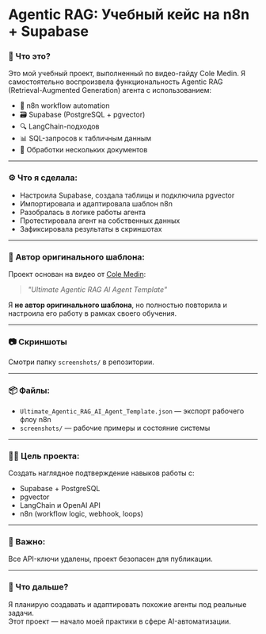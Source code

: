 # Agentic RAG: Учебный кейс на n8n + Supabase

### 📌 Что это?

Это мой учебный проект, выполненный по видео-гайду Cole Medin. Я самостоятельно воспроизвела функциональность Agentic RAG (Retrieval-Augmented Generation) агента с использованием:

- 🧠 n8n workflow automation
- 🗃 Supabase (PostgreSQL + pgvector)
- 🔍 LangChain-подходов
- 📊 SQL-запросов к табличным данным
- 📄 Обработки нескольких документов

---

### ⚙️ Что я сделала:

- Настроила Supabase, создала таблицы и подключила pgvector
- Импортировала и адаптировала шаблон n8n
- Разобралась в логике работы агента
- Протестировала агент на собственных данных
- Зафиксировала результаты в скриншотах

---

### 🧠 Автор оригинального шаблона:

Проект основан на видео от [Cole Medin](https://www.youtube.com/@ColeMedin):
> *"Ultimate Agentic RAG AI Agent Template"*

Я **не автор оригинального шаблона**, но полностью повторила и настроила его работу в рамках своего обучения.

---

### 📷 Скриншоты

Смотри папку `screenshots/` в репозитории.

---

### 📦 Файлы:

- `Ultimate_Agentic_RAG_AI_Agent_Template.json` — экспорт рабочего флоу n8n
- `screenshots/` — рабочие примеры и состояние системы

---

### 🧑‍💻 Цель проекта:

Создать наглядное подтверждение навыков работы с:

- Supabase + PostgreSQL
- pgvector
- LangChain и OpenAI API
- n8n (workflow logic, webhook, loops)

---

### 🔐 Важно:

Все API-ключи удалены, проект безопасен для публикации.

---

### 🚀 Что дальше?

Я планирую создавать и адаптировать похожие агенты под реальные задачи.  
Этот проект — начало моей практики в сфере AI-автоматизации.
